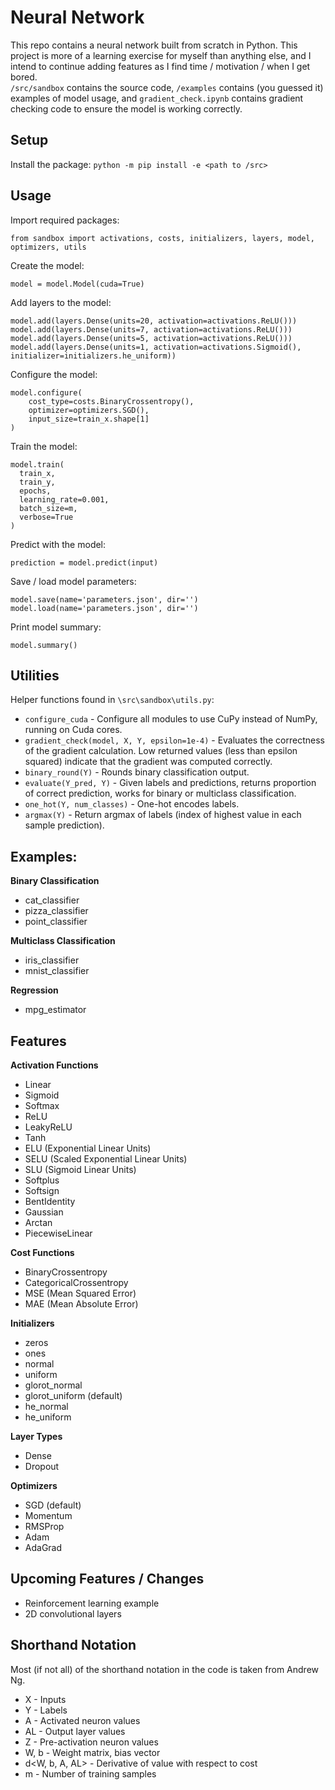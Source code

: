 # Neural Network

This repo contains a neural network built from scratch in Python. This project is more of a learning exercise for myself than anything else, and I intend to continue adding features as I find time / motivation / when I get bored.<br>`/src/sandbox` contains the source code, `/examples` contains (you guessed it) examples of model usage, and `gradient_check.ipynb` contains gradient checking code to ensure the model is working correctly.

## Setup

Install the package: `python -m pip install -e <path to /src>`

## Usage

Import required packages:
```{python}
from sandbox import activations, costs, initializers, layers, model, optimizers, utils
```

Create the model:
```{python}
model = model.Model(cuda=True)
```

Add layers to the model:
```{python}
model.add(layers.Dense(units=20, activation=activations.ReLU()))
model.add(layers.Dense(units=7, activation=activations.ReLU()))
model.add(layers.Dense(units=5, activation=activations.ReLU()))
model.add(layers.Dense(units=1, activation=activations.Sigmoid(), initializer=initializers.he_uniform))
```

Configure the model:
```{python}
model.configure(
    cost_type=costs.BinaryCrossentropy(),
    optimizer=optimizers.SGD(),
    input_size=train_x.shape[1]
)
```

Train the model:
```{python}
model.train(
  train_x,
  train_y,
  epochs,
  learning_rate=0.001,
  batch_size=m,
  verbose=True
)
```

Predict with the model:
```{python}
prediction = model.predict(input)
```

Save / load model parameters:
```{python}
model.save(name='parameters.json', dir='')
model.load(name='parameters.json', dir='')
```

Print model summary:
```{python}
model.summary()
```

## Utilities

Helper functions found in `\src\sandbox\utils.py`:
- `configure_cuda` - Configure all modules to use CuPy instead of NumPy, running on Cuda cores.
- `gradient_check(model, X, Y, epsilon=1e-4)` - Evaluates the correctness of the gradient calculation. Low returned values (less than epsilon squared) indicate that the gradient was computed correctly.
- `binary_round(Y)` - Rounds binary classification output.
- `evaluate(Y_pred, Y)` - Given labels and predictions, returns proportion of correct prediction, works for binary or multiclass classification.
- `one_hot(Y, num_classes)` - One-hot encodes labels.
- `argmax(Y)` - Return argmax of labels (index of highest value in each sample prediction).

## Examples:

**Binary Classification**
  - cat_classifier
  - pizza_classifier 
  - point_classifier

**Multiclass Classification**
  - iris_classifier
  - mnist_classifier

**Regression**
  - mpg_estimator

## Features

**Activation Functions**
- Linear
- Sigmoid
- Softmax
- ReLU
- LeakyReLU
- Tanh
- ELU (Exponential Linear Units)
- SELU (Scaled Exponential Linear Units)
- SLU (Sigmoid Linear Units)
- Softplus
- Softsign
- BentIdentity
- Gaussian
- Arctan
- PiecewiseLinear

**Cost Functions**
- BinaryCrossentropy
- CategoricalCrossentropy
- MSE (Mean Squared Error)
- MAE (Mean Absolute Error)

**Initializers**
- zeros
- ones
- normal
- uniform
- glorot_normal
- glorot_uniform (default)
- he_normal
- he_uniform

**Layer Types**
- Dense
- Dropout

**Optimizers**
- SGD (default)
- Momentum
- RMSProp
- Adam
- AdaGrad

## Upcoming Features / Changes

- Reinforcement learning example
- 2D convolutional layers

## Shorthand Notation

Most (if not all) of the shorthand notation in the code is taken from Andrew Ng.
- X - Inputs
- Y - Labels
- A - Activated neuron values
- AL - Output layer values 
- Z - Pre-activation neuron values
- W, b - Weight matrix, bias vector
- d<W, b, A, AL> - Derivative of value with respect to cost
- m - Number of training samples
